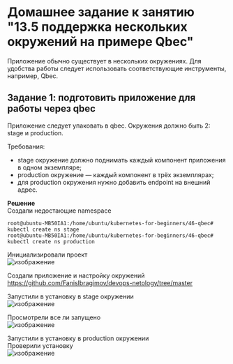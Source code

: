 # Домашнее задание к занятию "13.5 поддержка нескольких окружений на примере Qbec"
Приложение обычно существует в нескольких окружениях. Для удобства работы следует использовать соответствующие инструменты, например, Qbec.

## Задание 1: подготовить приложение для работы через qbec
Приложение следует упаковать в qbec. Окружения должно быть 2: stage и production. 

Требования:
* stage окружение должно поднимать каждый компонент приложения в одном экземпляре;   
* production окружение — каждый компонент в трёх экземплярах;   
* для production окружения нужно добавить endpoint на внешний адрес.   
     
**Решение**   
Создали недостающие namespace   
```
root@ubuntu-MB50IA1:/home/ubuntu/kubernetes-for-beginners/46-qbec# kubectl create ns stage    
root@ubuntu-MB50IA1:/home/ubuntu/kubernetes-for-beginners/46-qbec# kubectl create ns production
```    
Инициализировали проект    
![изображение](https://user-images.githubusercontent.com/87299405/181827064-e49e8137-42e9-4068-9253-575a1df85624.png)    
    
Создали приложение и настройку окружений    
https://github.com/FanisIbragimov/devops-netology/tree/master

Запустили в установку в stage окружении    
![изображение](https://user-images.githubusercontent.com/87299405/181828923-d8fd59ec-1db5-442a-897a-d97a1904c5a6.png)    
    
Просмотрели все ли запущено   
![изображение](https://user-images.githubusercontent.com/87299405/181831164-e79ecc7e-5684-4ec0-bdc3-8ce5c6ad7e99.png)    
     
Запустили в установку в production окружении    
Проверили установку     
![изображение](https://user-images.githubusercontent.com/87299405/181831284-7f783f05-dba2-4d80-b1fd-b36e6e936789.png)

